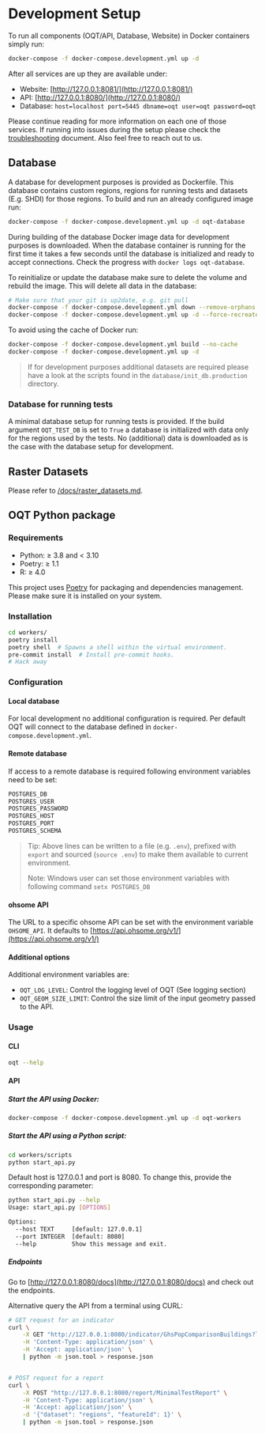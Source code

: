 # Development Setup

To run all components (OQT/API, Database, Website) in Docker containers simply run:

```bash
docker-compose -f docker-compose.development.yml up -d
```

After all services are up they are available under:

- Website: [http://127.0.0.1:8081/](http://127.0.0.1:8081/)
- API: [http://127.0.0.1:8080/](http://127.0.0.1:8080/)
- Database: `host=localhost port=5445 dbname=oqt user=oqt password=oqt`

Please continue reading for more information on each one of those services. If running into issues during the setup please check the [troubleshooting](/docs/troubleshooting.md) document. Also feel free to reach out to us.


## Database

A database for development purposes is provided as Dockerfile. This database contains custom regions, regions for running tests and datasets (E.g. SHDI) for those regions. To build and run an already configured image run:

```bash
docker-compose -f docker-compose.development.yml up -d oqt-database
```

During building of the database Docker image data for development purposes is downloaded. When the database container is running for the first time it takes a few seconds until the database is initialized and ready to accept connections.
Check the progress with `docker logs oqt-database`.

To reinitialize or update the database make sure to delete the volume and rebuild the image. This will delete all data in the database:

```bash
# Make sure that your git is up2date, e.g. git pull
docker-compose -f docker-compose.development.yml down --remove-orphans --volumes
docker-compose -f docker-compose.development.yml up -d --force-recreate --build oqt-database
```

To avoid using the cache of Docker run:

```bash
docker-compose -f docker-compose.development.yml build --no-cache
docker-compose -f docker-compose.development.yml up -d
```

> If for development purposes additional datasets are required please have a look at the scripts found in the `database/init_db.production` directory.


### Database for running tests

A minimal database setup for running tests is provided. If the build argument `OQT_TEST_DB` is set to `True` a database is initialized with data only for the regions used by the tests. No (additional) data is downloaded as is the case with the database setup for development.


## Raster Datasets

Please refer to [/docs/raster_datasets.md](/docs/raster_datasets.md).


## OQT Python package


### Requirements

- Python: ≥ 3.8 and < 3.10
- Poetry: ≥ 1.1
- R: ≥ 4.0

This project uses [Poetry](https://python-poetry.org/docs/) for packaging and dependencies management. Please make sure it is installed on your system.


### Installation

```bash
cd workers/
poetry install
poetry shell  # Spawns a shell within the virtual environment.
pre-commit install  # Install pre-commit hooks.
# Hack away
```


### Configuration


#### Local database

For local development no additional configuration is required. Per default OQT will connect to the database defined in `docker-compose.development.yml`.


#### Remote database

If access to a remote database is required following environment variables need to be set:

```bash
POSTGRES_DB
POSTGRES_USER
POSTGRES_PASSWORD
POSTGRES_HOST
POSTGRES_PORT
POSTGRES_SCHEMA
```

> Tip: Above lines can be written to a file (e.g. `.env`), prefixed with `export` and sourced (`source .env`) to make them available to current environment.
>
> Note: Windows user can set those environment variables with following command `setx POSTGRES_DB`


#### ohsome API

The URL to a specific ohsome API can be set with the environment variable `OHSOME_API`. It defaults to [https://api.ohsome.org/v1/](https://api.ohsome.org/v1/)


#### Additional options

Additional environment variables are:
- `OQT_LOG_LEVEL`: Control the logging level of OQT (See logging section)
- `OQT_GEOM_SIZE_LIMIT`: Control the size limit of the input geometry passed to the API.


### Usage


#### CLI

```bash
oqt --help
```


#### API


##### Start the API using Docker:

```bash
docker-compose -f docker-compose.development.yml up -d oqt-workers
```


##### Start the API using a Python script:

```bash
cd workers/scripts
python start_api.py
```

Default host is 127.0.0.1 and port is 8080. To change this, provide the corresponding parameter:

```bash
python start_api.py --help
Usage: start_api.py [OPTIONS]

Options:
  --host TEXT     [default: 127.0.0.1]
  --port INTEGER  [default: 8080]
  --help          Show this message and exit.
```


##### Endpoints

Go to [http://127.0.0.1:8080/docs](http://127.0.0.1:8080/docs) and check out the endpoints.

Alternative query the API from a terminal using CURL:

```bash
# GET request for an indicator
curl \
    -X GET "http://127.0.0.1:8080/indicator/GhsPopComparisonBuildings?layerKey=building_count&dataset=regions&featureId=1" \
    -H 'Content-Type: application/json' \
    -H 'Accept: application/json' \
    | python -m json.tool > response.json


# POST request for a report
curl \
    -X POST "http://127.0.0.1:8080/report/MinimalTestReport" \
    -H 'Content-Type: application/json' \
    -H 'Accept: application/json' \
    -d '{"dataset": "regions", "featureId": 1}' \
    | python -m json.tool > response.json
```
